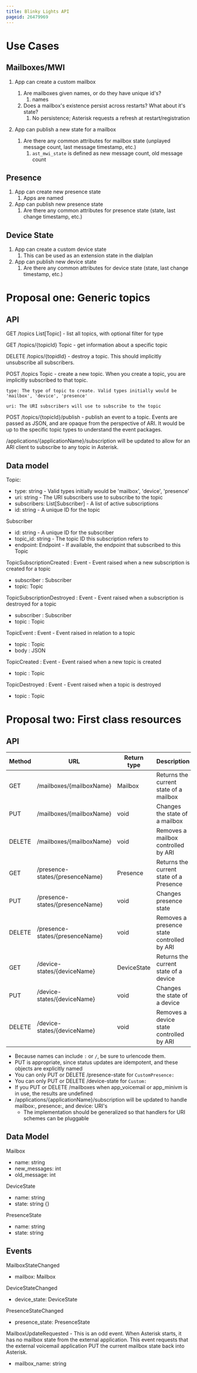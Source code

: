 ```yaml
---
title: Blinky Lights API
pageid: 26479969
---
```


Use Cases
=========

Mailboxes/MWI
-------------

1. App can create a custom mailbox
	1. Are mailboxes given names, or do they have unique id's?
		1. names
	2. Does a mailbox's existence persist across restarts? What about it's state?
		1. No persistence; Asterisk requests a refresh at restart/registration
2. App can publish a new state for a mailbox  

	1. Are there any common attributes for mailbox state (unplayed message count, last message timestamp, etc.)
		1. `ast_mwi_state` is defined as new message count, old message count

Presence
--------

1. App can create new presence state
	1. Apps are named
2. App can publish new presence state
	1. Are there any common attributes for presence state (state, last change timestamp, etc.)

Device State
------------

1. App can create a custom device state
	1. This can be used as an extension state in the dialplan
2. App can publish new device state
	1. Are there any common attributes for device state (state, last change timestamp, etc.)

Proposal one: Generic topics
============================

API
---

GET /topics List[Topic] - list all topics, with optional filter for type

GET /topics/{topicId} Topic - get information about a specific topic

DELETE /topics/{topidId} - destroy a topic. This should implicitly unsubscribe all subscribers.

POST /topics Topic - create a new topic. When you create a topic, you are implicitly subscribed to that topic.

    type: The type of topic to create. Valid types initially would be 'mailbox', 'device', 'presence'

    uri: The URI subscribers will use to subscribe to the topic

POST /topics/{topicId}/publish - publish an event to a topic. Events are passed as JSON, and are opaque from the perspective of ARI. It would be up to the specific topic types to understand the  event packages.



/applications/{applicationName}/subscription will be updated to allow for an ARI client to subscribe to any topic in Asterisk.

Data model
----------

Topic:

* type: string - Valid types initially would be 'mailbox', 'device', 'presence'
* uri: string - The URI subscribers use to subscribe to the topic
* subscribers: List[Subscriber] - A list of active subscriptions
* id: string - A unique ID for the topic



Subscriber

* id: string - A unique ID for the subscriber
* topic_id: string - The topic ID this subscription refers to
* endpoint: Endpoint - If available, the endpoint that subscribed to this Topic



TopicSubscriptionCreated : Event - Event raised when a new subscription is created for a topic

* subscriber : Subscriber
* topic: Topic



TopicSubscriptionDestroyed : Event - Event raised when a subscription is destroyed for a topic

* subscriber : Subscriber
* topic : Topic



TopicEvent : Event - Event raised in relation to a topic

* topic : Topic
* body : JSON



TopicCreated : Event - Event raised when a new topic is created

* topic : Topic



TopicDestroyed : Event - Event raised when a topic is destroyed

* topic : Topic

Proposal two: First class resources
===================================

API
---



| Method | URL | Return type | Description |
| --- | --- | --- | --- |
| GET | /mailboxes/{mailboxName} | Mailbox | Returns the current state of a mailbox |
| PUT | /mailboxes/{mailboxName} | void | Changes the state of a mailbox |
| DELETE | /mailboxes/{mailboxName} | void | Removes a mailbox controlled by ARI |
| GET | /presence-states/{presenceName} | Presence | Returns the current state of a Presence |
| PUT | /presence-states/{presenceName} | void | Changes presence state |
| DELETE | /presence-states/{presenceName} | void | Removes a presence state controlled by ARI |
| GET | /device-states/{deviceName} | DeviceState | Returns the current state of a device |
| PUT | /device-states/{deviceName} | void | Changes the state of a device |
| DELETE | /device-states/{deviceName} | void | Removes a device state controlled by ARI |

* Because names can include `:` or `/`, be sure to urlencode them.
* PUT is appropriate, since status updates are idempotent, and these objects are explicitly named
* You can only PUT or DELETE /presence-state for `CustomPresence:`
* You can only PUT or DELETE /device-state for `Custom:`
* If you PUT or DELETE /mailboxes when app_voicemail or app_minivm is in use, the results are undefined
* /applications/{applicationName}/subscription will be updated to handle mailbox:, presence:, and device: URI's
	+ The implementation should be generalized so that handlers for URI schemes can be pluggable

Data Model
----------

Mailbox

* name: string
* new_messages: int
* old_message: int

DeviceState

* name: string
* state: string {}

PresenceState

* name: string
* state: string

Events
------

MailboxStateChanged

* mailbox: Mailbox

DeviceStateChanged

* device_state: DeviceState

PresenceStateChanged

* presence_state: PresenceState

MailboxUpdateRequested - This is an odd event. When Asterisk starts, it has no mailbox state from the external application. This event requests that the external voicemail application PUT the current mailbox state back into Asterisk.

* mailbox_name: string
